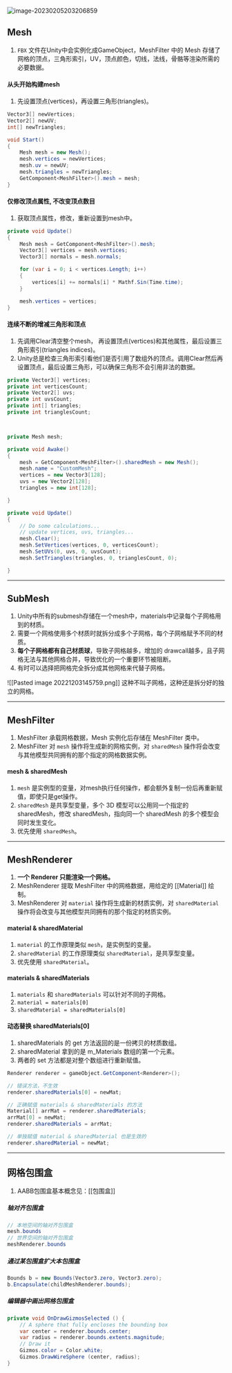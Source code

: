 

![image-20230205203206859](https://cdn.jsdelivr.net/gh/yzngo/ImageHosting/img/202302052032908.png)

## Mesh

1. `FBX` 文件在Unity中会实例化成GameObject，MeshFilter 中的 Mesh 存储了网格的顶点，三角形索引，UV，顶点颜色，切线，法线，骨骼等渲染所需的必要数据。


#### 从头开始构建mesh

1. 先设置顶点(vertices)，再设置三角形(triangles)。

```cs
Vector3[] newVertices;
Vector2[] newUV;
int[] newTriangles;

void Start()
{
    Mesh mesh = new Mesh();
    mesh.vertices = newVertices;
    mesh.uv = newUV;
    mesh.triangles = newTriangles;
    GetComponent<MeshFilter>().mesh = mesh;
}
```

#### 仅修改顶点属性, 不改变顶点数目

1. 获取顶点属性，修改，重新设置到mesh中。

```cs
private void Update()
{
    Mesh mesh = GetComponent<MeshFilter>().mesh;
    Vector3[] vertices = mesh.vertices;
    Vector3[] normals = mesh.normals;

    for (var i = 0; i < vertices.Length; i++)
    {
        vertices[i] += normals[i] * Mathf.Sin(Time.time);
    }

    mesh.vertices = vertices;
}
```

#### 连续不断的增减三角形和顶点

1. 先调用Clear清空整个mesh， 再设置顶点(vertices)和其他属性，最后设置三角形索引(triangles indices)。
2. Unity总是检查三角形索引看他们是否引用了数组外的顶点。调用Clear然后再设置顶点，最后设置三角形，可以确保三角形不会引用非法的数据。

```cs
private Vector3[] vertices;
private int verticesCount;
private Vector2[] uvs;
private int uvsCount;
private int[] triangles;
private int trianglesCount;



private Mesh mesh;

private void Awake()
{
    mesh = GetComponent<MeshFilter>().sharedMesh = new Mesh();
    mesh.name = "CustomMesh";
    vertices = new Vector3[128];
    uvs = new Vector2[128];
    triangles = new int[128];

}

private void Update()
{
    // Do some calculations...
    // update vertices, uvs, triangles...
    mesh.Clear();
    mesh.SetVertices(vertices, 0, verticesCount);
    mesh.SetUVs(0, uvs, 0, uvsCount);
    mesh.SetTriangles(triangles, 0, trianglesCount, 0);

}
```



----

## SubMesh

1. Unity中所有的submesh存储在一个mesh中，materials中记录每个子网格用到的材质。
2. 需要一个网格使用多个材质时就拆分成多个子网格，每个子网格赋予不同的材质。
4. **每个子网格都有自己材质球**，导致子网格越多，增加的 drawcall越多，且子网格无法与其他网格合并，导致优化的一个重要环节被阻断。
5. 有时可以选择把网格完全拆分成其他网格来代替子网格。

![[Pasted image 20221203145759.png]]
这种不叫子网格，这种还是拆分好的独立的网格。



----

## MeshFilter

1. MeshFilter 承载网格数据，Mesh 实例化后存储在 MeshFilter 类中。
2. MeshFilter 对 `mesh` 操作将生成新的网格实例，对 `sharedMesh` 操作将会改变与其他模型共同拥有的那个指定的网格数据实例。

#### mesh & sharedMesh

1. `mesh` 是实例型的变量，对mesh执行任何操作，都会额外复制一份后再重新赋值，即使只是get操作。
2. `sharedMesh` 是共享型变量，多个 3D 模型可以公用同一个指定的 sharedMesh，修改 sharedMesh，指向同一个 sharedMesh 的多个模型会同时发生变化。
3. 优先使用 `sharedMesh`。

----

## MeshRenderer

1. **一个 Renderer 只能渲染一个网格。**
2. MeshRenderer 提取 MeshFilter 中的网格数据，用给定的 [[Material]] 绘制。
3. MeshRenderer 对 `material` 操作将生成新的材质实例，对 `sharedMaterial` 操作将会改变与其他模型共同拥有的那个指定的材质实例。

#### material & sharedMaterial

1. `material` 的工作原理类似 `mesh`，是实例型的变量。
2. `sharedMaterial` 的工作原理类似 `sharedMaterial`，是共享型变量。
3. 优先使用 `sharedMaterial`。

#### materials & sharedMaterials

1. `materials` 和 `sharedMaterials` 可以针对不同的子网格。
2. `material = materials[0]`
3. `sharedMaterial = sharedMaterials[0]`

#### 动态替换 sharedMaterials[0]

1. sharedMaterials 的 get 方法返回的是一份拷贝的材质数组。
2. sharedMaterial 拿到的是 m_Materials 数组的第一个元素。
3. 两者的 set 方法都是对整个数组进行重新赋值。

```cs
Renderer renderer = gameObject.GetComponent<Renderer>();

// 错误方法，不生效
renderer.sharedMaterials[0] = newMat;    

// 正确赋值 materials & sharedMaterials 的方法
Material[] arrMat = renderer.sharedMaterials;
arrMat[0] = newMat;
renderer.sharedMaterials = arrMat;

// 单独赋值 material & sharedMaterial 也是生效的
renderer.sharedMaterial = newMat;
```

----

## 网格包围盒

1.  AABB包围盒基本概念见：[[包围盒]]

##### 轴对齐包围盒

```cs
// 本地空间的轴对齐包围盒
mesh.bounds
// 世界空间的轴对齐包围盒
meshRenderer.bounds
```

##### 通过某包围盒扩大本包围盒

```cs
Bounds b = new Bounds(Vector3.zero, Vector3.zero);
b.Encapsulate(childMeshRenderer.bounds);
```

##### 编辑器中画出网格包围盒

```cs
private void OnDrawGizmosSelected () {
    // A sphere that fully encloses the bounding box
    var center = renderer.bounds.center;
    var radius = renderer.bounds.extents.magnitude;
    // Draw it
    Gizmos.color = Color.white;
    Gizmos.DrawWireSphere (center, radius);
}
```
